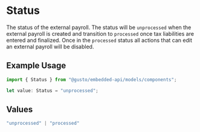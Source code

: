 # Status

The status of the external payroll. The status will be `unprocessed` when the external payroll is created and transition to `processed` once tax liabilities are entered and finalized.  Once in the `processed` status all actions that can edit an external payroll will be disabled.

## Example Usage

```typescript
import { Status } from "@gusto/embedded-api/models/components";

let value: Status = "unprocessed";
```

## Values

```typescript
"unprocessed" | "processed"
```